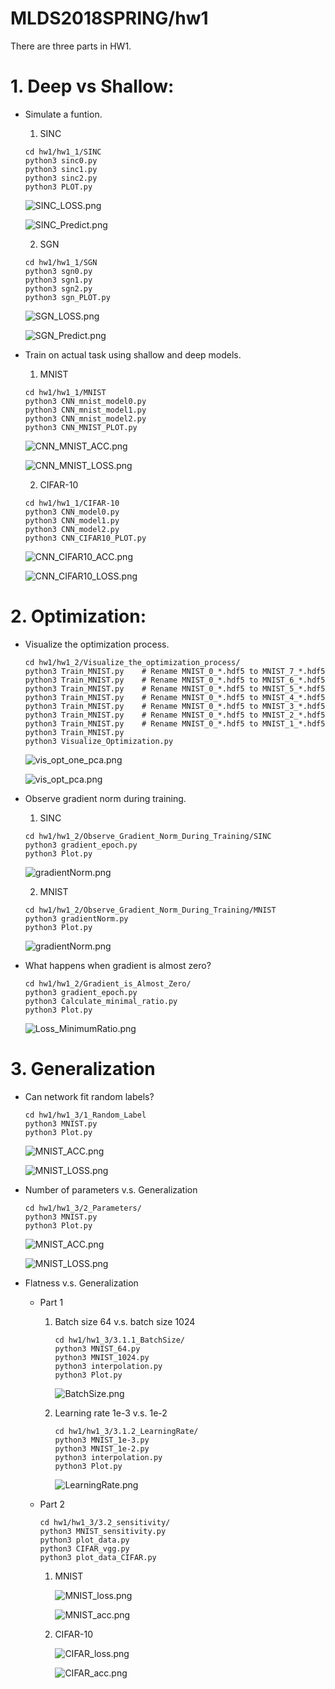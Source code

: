 # MLDS2018SPRING/hw1
There are three parts in HW1.
# 1. Deep vs Shallow:
* Simulate a funtion.
    1. SINC
    ```
    cd hw1/hw1_1/SINC
    python3 sinc0.py
    python3 sinc1.py
    python3 sinc2.py
    python3 PLOT.py
    ```
    ![SINC_LOSS.png](https://github.com/JasonYao81000/MLDS2018SPRING/blob/master/hw1/hw1_1/SINC/SINC_LOSS.png)
    
    ![SINC_Predict.png](https://github.com/JasonYao81000/MLDS2018SPRING/blob/master/hw1/hw1_1/SINC/SINC_Predict.png)
    
    2. SGN
    ```
    cd hw1/hw1_1/SGN
    python3 sgn0.py
    python3 sgn1.py
    python3 sgn2.py
    python3 sgn_PLOT.py
    ```
    ![SGN_LOSS.png](https://github.com/JasonYao81000/MLDS2018SPRING/blob/master/hw1/hw1_1/SGN/SGN_LOSS.png)
    
    ![SGN_Predict.png](https://github.com/JasonYao81000/MLDS2018SPRING/blob/master/hw1/hw1_1/SGN/SGN_Predict.png)
    
* Train on actual task using shallow and deep models.
    1. MNIST
    ```
    cd hw1/hw1_1/MNIST
    python3 CNN_mnist_model0.py
    python3 CNN_mnist_model1.py
    python3 CNN_mnist_model2.py
    python3 CNN_MNIST_PLOT.py
    ```
    ![CNN_MNIST_ACC.png](https://github.com/JasonYao81000/MLDS2018SPRING/blob/master/hw1/hw1_1/MNIST/CNN_MNIST_ACC.png)
    
    ![CNN_MNIST_LOSS.png](https://github.com/JasonYao81000/MLDS2018SPRING/blob/master/hw1/hw1_1/MNIST/CNN_MNIST_LOSS.png)
    
    2. CIFAR-10
    ```
    cd hw1/hw1_1/CIFAR-10
    python3 CNN_model0.py
    python3 CNN_model1.py
    python3 CNN_model2.py
    python3 CNN_CIFAR10_PLOT.py
    ```
    ![CNN_CIFAR10_ACC.png](https://github.com/JasonYao81000/MLDS2018SPRING/blob/master/hw1/hw1_1/CIFAR-10/CNN_CIFAR10_ACC.png)
    
    ![CNN_CIFAR10_LOSS.png](https://github.com/JasonYao81000/MLDS2018SPRING/blob/master/hw1/hw1_1/CIFAR-10/CNN_CIFAR10_LOSS.png)
    
# 2. Optimization:
* Visualize the optimization process.
    ```
    cd hw1/hw1_2/Visualize_the_optimization_process/
    python3 Train_MNIST.py    # Rename MNIST_0_*.hdf5 to MNIST_7_*.hdf5
    python3 Train_MNIST.py    # Rename MNIST_0_*.hdf5 to MNIST_6_*.hdf5
    python3 Train_MNIST.py    # Rename MNIST_0_*.hdf5 to MNIST_5_*.hdf5
    python3 Train_MNIST.py    # Rename MNIST_0_*.hdf5 to MNIST_4_*.hdf5
    python3 Train_MNIST.py    # Rename MNIST_0_*.hdf5 to MNIST_3_*.hdf5
    python3 Train_MNIST.py    # Rename MNIST_0_*.hdf5 to MNIST_2_*.hdf5
    python3 Train_MNIST.py    # Rename MNIST_0_*.hdf5 to MNIST_1_*.hdf5
    python3 Train_MNIST.py
    python3 Visualize_Optimization.py
    ```
    ![vis_opt_one_pca.png](https://github.com/JasonYao81000/MLDS2018SPRING/blob/master/hw1/hw1_2/Visualize_the_optimization_process/picture/vis_opt_one_pca.png)
    
    ![vis_opt_pca.png](https://github.com/JasonYao81000/MLDS2018SPRING/blob/master/hw1/hw1_2/Visualize_the_optimization_process/picture/vis_opt_pca.png)
    
* Observe gradient norm during training.
    1. SINC
    ```
    cd hw1/hw1_2/Observe_Gradient_Norm_During_Training/SINC
    python3 gradient_epoch.py
    python3 Plot.py
    ```
    ![gradientNorm.png](https://github.com/JasonYao81000/MLDS2018SPRING/blob/master/hw1/hw1_2/Observe_Gradient_Norm_During_Training/SINC/gradientNorm.png)
    
    2. MNIST
    ```
    cd hw1/hw1_2/Observe_Gradient_Norm_During_Training/MNIST
    python3 gradientNorm.py
    python3 Plot.py
    ```
    ![gradientNorm.png](https://github.com/JasonYao81000/MLDS2018SPRING/blob/master/hw1/hw1_2/Observe_Gradient_Norm_During_Training/MNIST/gradientNorm.png)
    
* What happens when gradient is almost zero?
    ```
    cd hw1/hw1_2/Gradient_is_Almost_Zero/
    python3 gradient_epoch.py
    python3 Calculate_minimal_ratio.py
    python3 Plot.py
    ```
    ![Loss_MinimumRatio.png](https://github.com/JasonYao81000/MLDS2018SPRING/blob/master/hw1/hw1_2/Gradient_is_Almost_Zero/Loss_MinimumRatio.png)
    
# 3. Generalization
* Can network fit random labels?
    ```
    cd hw1/hw1_3/1_Random_Label
    python3 MNIST.py
    python3 Plot.py
    ```
    ![MNIST_ACC.png](https://github.com/JasonYao81000/MLDS2018SPRING/blob/master/hw1/hw1_3/1_Random_Label/MNIST_ACC.png)
    
    ![MNIST_LOSS.png](https://github.com/JasonYao81000/MLDS2018SPRING/blob/master/hw1/hw1_3/1_Random_Label/MNIST_LOSS.png)
    
* Number of parameters v.s. Generalization
    ```
    cd hw1/hw1_3/2_Parameters/
    python3 MNIST.py
    python3 Plot.py
    ```
    ![MNIST_ACC.png](https://github.com/JasonYao81000/MLDS2018SPRING/blob/master/hw1/hw1_3/2_Parameters/MNIST_ACC.png)
    
    ![MNIST_LOSS.png](https://github.com/JasonYao81000/MLDS2018SPRING/blob/master/hw1/hw1_3/2_Parameters/MNIST_LOSS.png)
    
* Flatness v.s. Generalization
    * Part 1
        1. Batch size 64 v.s. batch size 1024
            ```
            cd hw1/hw1_3/3.1.1_BatchSize/
            python3 MNIST_64.py
            python3 MNIST_1024.py
            python3 interpolation.py
            python3 Plot.py
            ```
            ![BatchSize.png](https://github.com/JasonYao81000/MLDS2018SPRING/blob/master/hw1/hw1_3/3.1.1_BatchSize/BatchSize.png)
            
        2. Learning rate 1e-3 v.s. 1e-2
            ```
            cd hw1/hw1_3/3.1.2_LearningRate/
            python3 MNIST_1e-3.py
            python3 MNIST_1e-2.py
            python3 interpolation.py
            python3 Plot.py
            ```
            ![LearningRate.png](https://github.com/JasonYao81000/MLDS2018SPRING/blob/master/hw1/hw1_3/3.1.2_LearningRate/LearningRate.png)
            
    * Part 2
        ```
        cd hw1/hw1_3/3.2_sensitivity/
        python3 MNIST_sensitivity.py
        python3 plot_data.py
        python3 CIFAR_vgg.py
        python3 plot_data_CIFAR.py
        ```
        1. MNIST

            ![MNIST_loss.png](https://github.com/JasonYao81000/MLDS2018SPRING/blob/master/hw1/hw1_3/3.2_sensitivity/picture/MNIST_loss.png)

            ![MNIST_acc.png](https://github.com/JasonYao81000/MLDS2018SPRING/blob/master/hw1/hw1_3/3.2_sensitivity/picture/MNIST_acc.png)
        
        2. CIFAR-10

            ![CIFAR_loss.png](https://github.com/JasonYao81000/MLDS2018SPRING/blob/master/hw1/hw1_3/3.2_sensitivity/picture/CIFAR_loss.png)

            ![CIFAR_acc.png](https://github.com/JasonYao81000/MLDS2018SPRING/blob/master/hw1/hw1_3/3.2_sensitivity/picture/CIFAR_acc.png)
